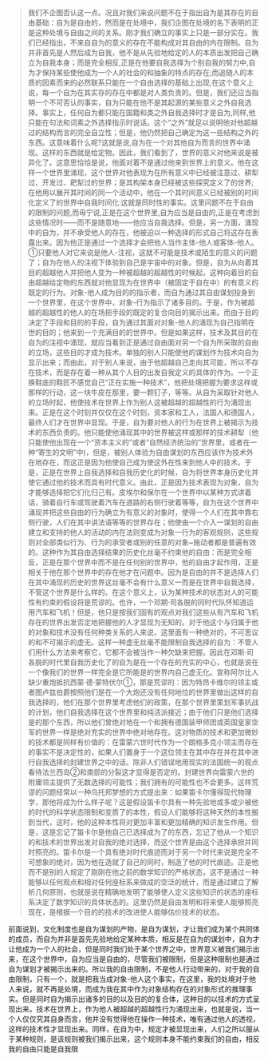 <blockquote data-pid="_rydVtKw">我们不企图否认这一点。况且对我们来说问题不在于指出自为是其存在的自由基础：自为是自由的，然而是在处境中，我们企图在处境的名下表明的正是这种处境与自由之间的关系。刚才我们确立的事实上只是一部分实在。我们已经指出，不来自自为的意义的存在不能构成对其自由的内在限制。自为并非首先是人然后成为自我，他不是从先验地给定的人的本质出发把自己确立为自我本身；而是完全相反,正是在他要自我选择为个别自我的努力中,自为才保持某些使他成为一个人的社会的和抽象的特点的存在;而追随人的本质的因素而来的必然联系只能在一个自由选择的基础上出现;在这个意义上说，每一个自为在其实存的存在中都是对人类负责的。但是，我们还应当指明一个不可否认的事实，自为只能在他不是其起源的某些意义之外自我选择。事实上，任何自为都只能在国籍和类之外自我选择时才是自为,同样,他只能在句法和词素之外选择指示时说话。这个“之外”就足以说明他对他超越过的结构而言的完全自立性；但是，他仍然把自己确定为这一些结构之外的东西。这意味着什么呢?这就是说,自为在一个对其他自为而言的世界中涌现。这样的东西就是给定物。因此，我们看到了，世界的意义对他来说是被异化了。这意思恰恰是说，他面对着不是通过他来到世界上的意义。他在这样一个世界里涌现，这个世界对他表现为在所有意义中已经被注意过、耕犁过、开发过、耙犁过的世界；是其构架本身已经被这些探究定义了的世界;在他用以展开其时间的同一个活动中，他在一个其时间意义已经被别的时间化定义了的世界中自我时间化:这就是同时性的事实。这里问题不在于自由的限制的问题,而毋宁说,正是在这个世界里,自为应当是自由的,正是在考虑到这些情况时——而不是随意地——他应当自我选择。但是，另一方面，涌现中的自为，并不承受他人的存在，他被迫以一种选择的形式自己将这存在表露出来。因为他正是通过一个选择才会把他人当作主体-他人或客体-他人。①只要他人对它来说是他人-注视，这就不可能是技术或陌生的意义的问题了；自为在他人的注视下体验到自己是宇宙中的对象。但是，自为从向着其目的超越他人并把他人变为一种被超越的超越性的时候起，这种向着目的自由超越给定物的东西就对他显现为在世界中（被固定于自在中）的有意义的既定的行为。对象-他人成为目的的指示者，而自为通过其自由谋划投身到一个世界里，在这个世界中，对象-行为指示了诸多目的。于是，作为被超越的超越性的他人的在场把手段的既定的复合向目的揭示出来。而由于目的决定了手段和目的的手段，自为通过其面对对象-他人的涌现为自己指明在世的目的；他来到一个充满目的的世界中。但是如果这样，技术及其目的在自为的注视中涌现，就应当看到正是通过自由面对另一个自为所采取的自由的立场，这些目的才成为技术。单独的别人只能使他的谋划作为技术向自为显示出来；而由此，对于别人来说，由于他超越自己走向其可能，所以不存在技术，而是存在着一种从其个人目的出发自我定义的具体的作为。一个正换鞋底的鞋匠不感觉自己“正在实施一种技术”，他把处境把握为要求这样或那样的行动，这一块牛皮在那里，要一颗钉子，等等。从自为采取针对他人的立场时起，他使技术在世界上作为别人这被超越的超越性的行为涌现出来。正是在这个时刻并仅仅在这个时刻，资本家和工人，法国人和德国人，最终人们才在世界中显现。于是，自为要对他人的行为在世界上被揭示为技术的东西负责的。他只能使他涌现其中的世界被这样或那样的技术耕犁（他只能使他出现在一个“资本主义的”或者“自然经济统治的”世界里，或者在一种“寄生的文明”中)，但是，被别人体验为自由谋划的东西应该作为技术外在地存在，而这正是因为他使自己成为使这外在性来到他人中的技术。于是，正是在世界上自我选择和自我历史化的时候，自为将世界本身历史化并使它通过他的技术而具有时代意义。由此，正是因为技术表现为对象，自为才能够选择把它们化归己有。皮埃尔和保尔在一个世界中以某种方式讲着话，骑着自行车或驾驶着汽车在道路的右侧行驶着等等，自为在这个世界中涌现并把这些自由的行为确立为有意义的对象时，使得一个人们在其中靠右侧行驶，人们在其中讲法语等等的世界存在；他使由一个介入一谋划的自由建立和支持的他人的活动的内在法则变成为对象一行为的客观规则，这些规则对全部类似行为、行为的承受者或别的任意的对象~施动者都是普遍有效的。这种作为其自由选择结果的历史化丝毫不约束他的自由：而是完全相反，正是在那个世界中而不是在任何别的世界中，他的自由才起作用，正是相关于他在那个世界中的存在他才在问题中。因为是自由的并不是选择人们在其中涌现的历史的世界这丝毫不会有什么意义一而是在世界中自我选择，不管这个世界是什么样的。在这个意义上，认为某种技术的状态对人的可能性有约束的假设将是荒谬的。也许，一个邓期·司各脱的同时代队怀知道运用汽车和飞机！但是，他只是按我们固有的观点对我们这些从有汽车和飞机存在的世界出发否定地把握他的人才显现为无知的。对于他这个与归属于他的对象和技术没有任何种类关系的人来说，这里面有一种绝对的，不可思议的和不可揭示的虚无。这样一种虚无丝毫不能限制自我选择的自为：不管人们用什么方法来考察它，它都不会被当作一种欠缺来把握。因此在邓斯·司各脱的时代里自我历史化了的自为是在一个存在的充实的中心，也就是说在一个像我们的世界一样完全是它所能是的世界内自己虚无化。宣称阿尔比人缺少重炮抵抗西蒙·德·蒙特伏尔①，那是荒谬的：因为特昂卡维尔的领主或者图卢兹伯爵按照他们是在一个大炮还没有任何地位的世界里做出这样的自我选择的，他们在那个世界里考虑他们的政策，在那个世界里策划军事抗战的计划，他们自我选择在这个世界里和纯洁派接近；由于他们只是他们选择是的那个东西，所以他们曾绝对地在一个和拥有德国装甲师团或英国皇家空军的世界一样是绝对充实的世界中绝对地存在。这对物质的技术和更加微妙的技术都是同样有价值的：在雷蒙六世时代作为一个朗格多克小领主而存在的事实不是决定性的，如果人们置身于一个这位领主在其中存在并在其中进行自我选择的封建世界之中的话。除非人们错误地用现实的法国统一的观点看待法兰西岛②和南部的分裂这才显得是否定的。封建世界向雷蒙六世的附庸领主提供了无数选择的可能性；我们拥有的可能性也不会更多。这样荒谬的问题经常以一种乌托邦梦想的方式提出来：如果笛卡尔懂得现代物理学，那他将成为什么样子呢？这是假设笛卡尔具有一种先验地或多或少被他的时代的科学状态限制和变质了的本性，假设人们能够将这种天然的本性搬到当代，这时，他的这种本性将对更加丰富和更加精确的知识发生作用。但是，这是忘记了笛卡尔是他自己已选择成为了的东西，忘记了他从一个知识的和技术的世界出发对自我的绝对选择，而这个世界是由这个选择承担并同时照亮的。笛卡尔是一个具有绝对时代痕迹而对于另一个时代来说是完全不可想象的绝对，因为他在造就了自己的同时，制造了他的时代痕迹。正是他而不是别的人规定了刚刚在他之前的数学知识的严格状态，这不是通过一种能够以任何观点和相对任何座标系来做成的空泛的统计，而是通过建立了解析几何原则，也就是说在精确地发明了能够使人定义这些知识的状态的座标系决定了数学知识的具体状态的。这里仍然是自由发明和将来使人能够照亮现在，是根据一个目的的技术的改进使人能够估价技术的状态。</blockquote><p data-pid="grldI4jD">前面说到，文化制度也是自为谋划的产物，是自为谋划，才让我们成为某个共同体的成员，而自为并非是首先先验地给定某种本质，相反是在自为的谋划中，自为才让他成为一个人的社会，但是同时我们处于某个世界之中，世界意义被我们揭示出来，在这个世界中，自为应当是自由的，尽管我们被限制，但是这种限制也是通过自为谋划才被揭示出来的。所以我的自由限制，不是他人行动带来的，对于我的自由限制，只有一个，就是把我当成对象-他人这个事实，在这里，我的处境对于他人来说，就不再是处境，而成为我在其中作为对象结构存在的对象形式的推理事实。但是同时自为揭示出诸多的目的以及目的的复合体，这种目的以技术的方式呈现出来。技术在世界上，作为他人被超越的超越性行为涌现出来，也就是说，当一个人仅仅究其自身而言，他并没有觉得他在操作一种技术，唯有通过他人的透视，这样的技术性才显现出来。同样，在自为中，规定才被显现出来，人们之所以服从于某种规则，是该规则被我们揭示出来，这个规则本身不能约束我们的自由，相反我的自由只能是自我限</p><p></p>
